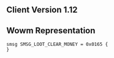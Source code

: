## Client Version 1.12

## Wowm Representation
```rust,ignore
smsg SMSG_LOOT_CLEAR_MONEY = 0x0165 {
}

```
